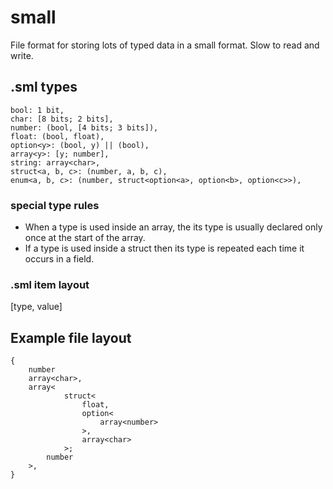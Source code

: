 # small
File format for storing lots of typed data in a small format. Slow to read and write.

## .sml types
```
bool: 1 bit,
char: [8 bits; 2 bits],
number: (bool, [4 bits; 3 bits]),
float: (bool, float),
option<y>: (bool, y) || (bool),
array<y>: [y; number],
string: array<char>,
struct<a, b, c>: (number, a, b, c),
enum<a, b, c>: (number, struct<option<a>, option<b>, option<c>>),
```

### special type rules
- When a type is used inside an array, the its type is usually declared only once at the start of the array.
- If a type is used inside a struct then its type is repeated each time it occurs in a field.

### .sml item layout
[type, value]

## Example file layout
```
{
    number
    array<char>,
    array<
            struct<
                float, 
                option<
                    array<number>
                >, 
                array<char>
            >;
        number
    >,    
}
```
